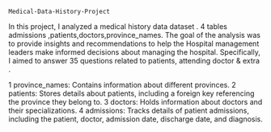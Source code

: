     Medical-Data-History-Project    
In this project, I analyzed a medical history data dataset . 4 tables admissions ,patients,doctors,province_names. The goal of the analysis was to provide insights and recommendations to help the Hospital management leaders make informed decisions about managing the hospital. Specifically, I aimed to answer 35 questions related to patients, attending doctor & extra .

1 province_names: Contains information about different provinces.
2 patients: Stores details about patients, including a foreign key referencing the province they belong to.
3 doctors: Holds information about doctors and their specializations.
4 admissions: Tracks details of patient admissions, including the patient, doctor, admission date, discharge date, and diagnosis.
